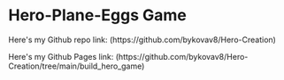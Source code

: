 <html lang="en">
<head>
    <meta charset="UTF-8">
    <meta http-equiv="X-UA-Compatible" content="IE=edge">
    <meta name="viewport" content="width=device-width, initial-scale=1.0">
</head>
<body>
    <h1>Hero-Plane-Eggs Game</h1>
    <p>Here's my Github repo link: (https://github.com/bykovav8/Hero-Creation)</p>
    <p>Here's my Github Pages link: (https://github.com/bykovav8/Hero-Creation/tree/main/build_hero_game)</p>
</body>
</html>

